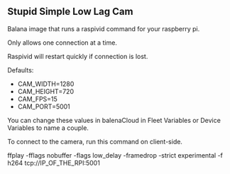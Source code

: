 ## Stupid Simple Low Lag Cam

Balana image that runs a raspivid command for your raspberry pi.

Only allows one connection at a time.

Raspivid will restart quickly if connection is lost.


Defaults:
* CAM_WIDTH=1280
* CAM_HEIGHT=720
* CAM_FPS=15
* CAM_PORT=5001

You can change these values in balenaCloud in Fleet Variables or Device Variables to name a couple.  

To connect to the camera, run this command on client-side.

ffplay -fflags nobuffer -flags low_delay -framedrop -strict experimental -f h264 tcp://IP_OF_THE_RPI:5001
